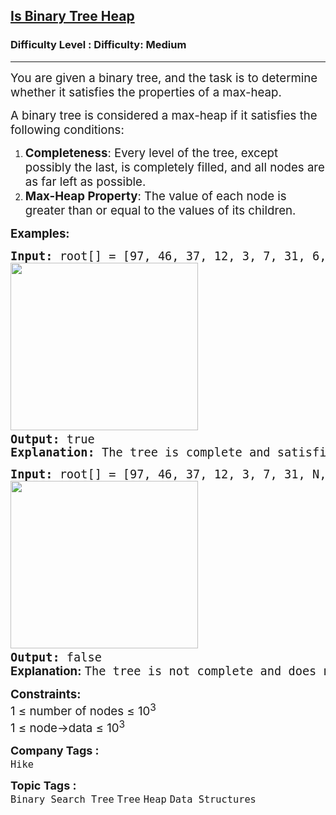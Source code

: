 <h2><a href="https://www.geeksforgeeks.org/problems/is-binary-tree-heap/1?_gl=1*1fz5auw*_up*MQ..*_gs*MQ..&gclid=Cj0KCQjwiLLABhCEARIsAJYS6umuf8KS963YjZviu5yWtPhFk6nH9RUaxYJMAs3HPPZfOOayDl2P7mwaAri0EALw_wcB&gbraid=0AAAAAC9yBkCAP0ZTgC_yHK3fkYC2oeOxK">Is Binary Tree Heap</a></h2><h3>Difficulty Level : Difficulty: Medium</h3><hr><div class="problems_problem_content__Xm_eO"><p><span style="font-size: 14pt;">You are given a binary tree, and the task is to determine whether it satisfies the properties of a max-heap.</span></p>
<p><span style="font-size: 14pt;">A binary tree is considered a max-heap if it satisfies the following conditions:</span></p>
<ol>
<li><span style="font-size: 14pt;"><strong>Completeness</strong>: Every level of the tree, except possibly the last, is completely filled, and all nodes are as far left as possible.</span></li>
<li><span style="font-size: 14pt;"><strong>Max-Heap Property</strong>: The value of each node is greater than or equal to the values of its children.</span></li>
</ol>
<p><span style="font-size: 14pt;"><strong>Examples:</strong></span></p>
<pre><span style="font-size: 14pt;"><strong>Input:</strong> root[] = [97, 46, 37, 12, 3, 7, 31, 6, 9]
<img src="https://media.geeksforgeeks.org/img-practice/prod/addEditProblem/881982/Web/Other/blobid0_1733648140.jpg" width="300" height="268"> <br><strong>Output: </strong>true
<strong>Explanation:</strong> The tree is complete and satisfies the max-heap property.
</span></pre>
<pre><span style="font-size: 14pt;"><strong>Input:</strong> root[] = [97, 46, 37, 12, 3, 7, 31, N, 2, 4] <br><img src="https://media.geeksforgeeks.org/img-practice/prod/addEditProblem/881982/Web/Other/blobid1_1733648320.jpg" width="300" height="268"> <br><strong>Output:</strong> false<br><strong style="font-family: -apple-system, BlinkMacSystemFont, 'Segoe UI', Roboto, Oxygen, Ubuntu, Cantarell, 'Open Sans', 'Helvetica Neue', sans-serif;">Explanation:</strong><span style="font-family: -apple-system, BlinkMacSystemFont, 'Segoe UI', Roboto, Oxygen, Ubuntu, Cantarell, 'Open Sans', 'Helvetica Neue', sans-serif;"> </span>The tree is not complete and does not follow the Max-Heap Property, hence it is not a max-heap.</span></pre>
<p><span style="font-size: 14pt;"><strong>Constraints:</strong><br>1 ≤ number of nodes ≤ 10<sup>3</sup><br>1 ≤ node-&gt;data ≤&nbsp;10<sup>3</sup></span></p></div><p><span style=font-size:18px><strong>Company Tags : </strong><br><code>Hike</code>&nbsp;<br><p><span style=font-size:18px><strong>Topic Tags : </strong><br><code>Binary Search Tree</code>&nbsp;<code>Tree</code>&nbsp;<code>Heap</code>&nbsp;<code>Data Structures</code>&nbsp;